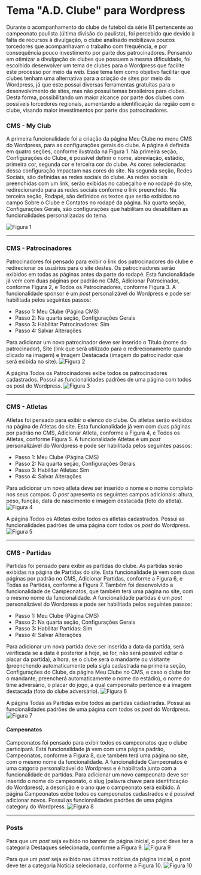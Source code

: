 # Tema "A.D. Clube" para Wordpress
Durante o acompanhamento do clube de futebol da série B1 pertencente ao campeonato paulista (última divisão do paulista), foi percebido que devido à falta de recursos à divulgação, o clube analisado mobilizava poucos torcedores que acompanhavam o trabalho com frequência, e por consequência pouco investimento por parte dos patrocinadores.
Pensando em otimizar a divulgação de clubes que possuem a mesma dificuldade, foi escolhido desenvolver um tema de clubes para o Wordpress que facilite este processo por meio da web.
Esse tema tem como objetivo facilitar que clubes tenham uma alternativa para a criação de sites por meio do Wordpress, já que este possui diversas ferramentas gratuitas para o desenvolvimento de sites, mas não possui temas brasileiros para clubes.
Desta forma, possibilitando um maior alcance por parte dos clubes com possíveis torcedores regionais, aumentando a identificação da região com o clube, visando maior investimentos por parte dos patrocinadores.


### CMS - My Club
A primeira funcionalidade foi a criação da página Meu Clube no menu CMS do Wordpress, para as configurações gerais do clube. A página é definida em quatro seções, conforme ilustrada na Figura 1.
Na primeira seção, Configurações do Clube, é possível definir o nome, abreviação, estádio, primeira cor, segunda cor e terceira cor do clube. As cores selecionadas dessa configuração impactam nas cores do site.
Na segunda seção, Redes Sociais, são definidas as redes sociais do clube. As redes sociais preenchidas com um link, serão exibidas no cabeçalho e no rodapé do site, redirecionando para as redes sociais conforme o link preenchido.
Na terceira seção, Rodapé, são definidos os textos que serão exibidos no campo Sobre o Clube e Contatos no rodapé da página.
Na quarta seção, Configurações Gerais, são configurações que habilitam ou desabilitam as funcionalidades personalizadas do tema.

![Figura 1](https://github.com/santanaluc94/adclube/blob/master/img/admin_meu_clube.png)

---
### CMS - Patrocinadores
Patrocinadores foi pensado para exibir o link dos patrocinadores do clube e redirecionar os usuários para o site destes. Os patrocinadores serão exibidos em todas as páginas antes da parte do rodapé. Esta funcionalidade já vem com duas páginas por padrão no CMS, Adicionar Patrocinador, conforme Figura 2, e Todos os Patrocinadores, conforme Figura 3.
A funcionalidade sponsor é um _post_ personalizável do Wordpress e pode ser habilitada pelos seguintes passos:
- Passo 1: Meu Clube (Página CMS)
- Passo 2: Na quarta seção, Configurações Gerais
- Passo 3: Habilitar Patrocinadores: Sim
- Passo 4: Salvar Alterações

Para adicionar um novo patrocinador deve ser inserido o Título (nome do patrocinador), Site (link que será utilizado para o redirecionamento quando clicado na imagem) e Imagem Destacada (imagem do patrocinador que será exibida no site).
![Figura 2](https://github.com/santanaluc94/adclube/blob/master/img/admin-adicionar-patrocinador.png)

A página Todos os Patrocinadores exibe todos os patrocinadores cadastrados. Possui as funcionalidades padrões de uma página com todos os post do Wordpress.
![Figura 3](https://github.com/santanaluc94/adclube/blob/master/img/admin-todos-patrocinadores.png)

---
### CMS - Atletas
Atletas foi pensado para exibir o elenco do clube. Os atletas serão exibidos na página de Atletas do site. Esta funcionalidade já vem com duas páginas por padrão no CMS, Adicionar Atleta, conforme a Figura 4, e Todos os Atletas, conforme Figura 5.
A funcionalidade Atletas é um _post_ personalizável do Wordpress e pode ser habilitada pelos seguintes passos:
- Passo 1: Meu Clube (Página CMS)
- Passo 2: Na quarta seção, Configurações Gerais
- Passo 3: Habilitar Atletas: Sim
- Passo 4: Salvar Alterações

Para adicionar um novo atleta deve ser inserido o nome e o nome completo nos seus campos. O _post_ apresenta os seguintes campos adicionais: altura, peso, função, data de nascimento e imagem destacada (foto do atleta).
![Figura 4](https://github.com/santanaluc94/adclube/blob/master/img/admin-adicionar-jogador.png)


A página Todos os Atletas exibe todos os atletas cadastrados. Possui as funcionalidades padrões de uma página com todos os _post_ do Wordpress.
![Figura 5](https://github.com/santanaluc94/adclube/blob/master/img/admin-todos-jogadores.png)

---
### CMS - Partidas
Partidas foi pensado para exibir as partidas do clube. As partidas serão exibidas na página de Partidas do site. Esta funcionalidade já vem com duas páginas por padrão no CMS, Adicionar Partidas, conforme a Figura 6, e Todas as Partidas, conforme a Figura 7. Também foi desenvolvido a funcionalidade de Campeonatos, que também terá uma página no site, com o mesmo nome da funcionalidade.
A funcionalidade partidas é um _post_ personalizável do Wordpress e pode ser habilitada pelos seguintes passos:
- Passo 1: Meu Clube (Página CMS)
- Passo 2: Na quarta seção, Configurações Gerais
- Passo 3: Habilitar Partidas: Sim
- Passo 4: Salvar Alterações

Para adicionar um nova partida deve ser inserida a data da partida, será verificada se a data é posterior à hoje, se for, não será possível editar o placar da partida), a hora, se o clube será o mandante ou visitante (preenchendo automaticamente pela sigla cadastrada na primeira seção, Configurações do Clube, da página Meu Clube no CMS, e caso o clube for o mandante, preencherá automaticamente o nome do estádio), o nome do time adversário, o placar do jogo, a qual campeonato pertence e a imagem destacada (foto do clube adversário).
![Figura 6](https://github.com/santanaluc94/adclube/blob/master/img/admin-adicionar-partida.png)

A página Todas as Partidas exibe todos as partidas cadastradas. Possui as funcionalidades padrões de uma página com todos os _post_ do Wordpress.
![Figura 7](https://github.com/santanaluc94/adclube/blob/master/img/admin-todas-partidas.png)

#### Campeonatos
Campeonatos foi pensado para exibir todos os campeonatos que o clube participará. Está funcionalidade já vem com uma página padrão, Campeonatos, conforme a Figura 8, que também terá uma página no site, com o mesmo nome da funcionalidade.
A funcionalidade Campeonatos é uma catgoria personalizável do Wordpress e é habilitada junto com a funcionalidade de partidas.
Para adicionar um novo campeonato deve ser inserido o nome do campeonato, o slug (palavra chave para identificação do Wordpress), a descrição e o ano que o campeonato será exibido.
A página Campeonatos exibe todos os campeonatos cadastrados e é possível adicionar novos. Possui as funcionalidades padrões de uma página category do Wordpress.
![Figura 8](https://github.com/santanaluc94/adclube/blob/master/img/admin-partidas-campeonatos.png)

---
###  Posts
Para que um _post_ seja exibido no banner da página inicial, o post deve ter a categoria Destaques selecionada, conforme a Figura 9.
![Figura 9](https://github.com/santanaluc94/adclube/blob/master/img/admin-post-highlights.png)

Para que um _post_ seja exibido nas últimas notícias da página inicial, o post deve ter a categoria Notícia selecionada, conforme a Figura 10.
![Figura 10](https://github.com/santanaluc94/adclube/blob/master/img/admin-post-notices.png)
